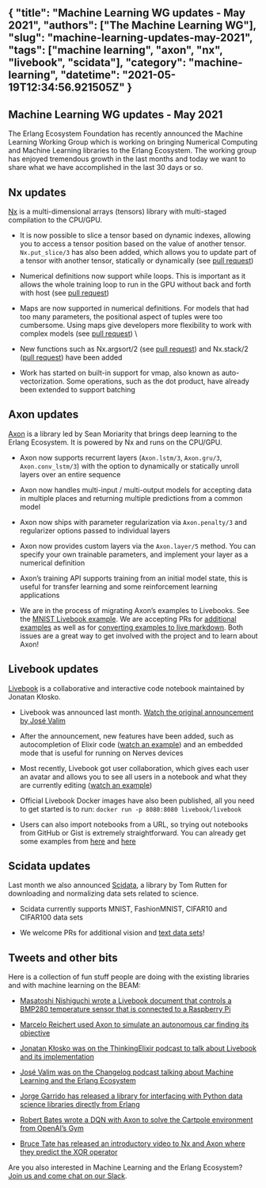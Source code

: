 {
  "title": "Machine Learning WG updates - May 2021",
  "authors": ["The Machine Learning WG"],
  "slug": "machine-learning-updates-may-2021",
  "tags": ["machine learning", "axon", "nx", "livebook", "scidata"],
  "category": "machine-learning",
  "datetime": "2021-05-19T12:34:56.921505Z"
}
---
Machine Learning WG updates - May 2021
---

The Erlang Ecosystem Foundation has recently announced the Machine Learning Working Group which is working on bringing Numerical Computing and Machine Learning libraries to the Erlang Ecosystem.
The working group has enjoyed tremendous growth in the last months and today we want to share what we have accomplished in the last 30 days or so.

## Nx updates

[Nx](https://github.com/elixir-nx/nx) is a multi-dimensional arrays (tensors) library with multi-staged compilation to the CPU/GPU.

*   It is now possible to slice a tensor based on dynamic indexes, allowing you to access a tensor position based on the value of another tensor. `Nx.put_slice/3` has also been added, which allows you to update part of a tensor with another tensor, statically or dynamically (see [pull request](https://github.com/elixir-nx/nx/pull/400))

*   Numerical definitions now support while loops. This is important as it allows the whole training loop to run in the GPU without back and forth with host (see [pull request](https://github.com/elixir-nx/nx/pull/390))

*   Maps are now supported in numerical definitions. For models that had too many parameters, the positional aspect of tuples were too cumbersome. Using maps give developers more flexibility to work with complex models (see [pull request](https://github.com/elixir-nx/nx/pull/406)) \

*   New functions such as Nx.argsort/2 (see [pull request](https://github.com/elixir-nx/nx/pull/367)) and Nx.stack/2 ([pull request](https://github.com/elixir-nx/nx/pull/380)) have been added

*   Work has started on built-in support for vmap, also known as auto-vectorization. Some operations, such as the dot product, have already been extended to support batching

## Axon updates

[Axon](https://github.com/elixir-nx/axon/) is a library led by Sean Moriarity that brings deep learning to the Erlang Ecosystem. It is powered by Nx and runs on the CPU/GPU.

*   Axon now supports recurrent layers (`Axon.lstm/3`, `Axon.gru/3`, `Axon.conv_lstm/3`) with the option to dynamically or statically unroll layers over an entire sequence

*   Axon now handles multi-input / multi-output models for accepting data in multiple places and returning multiple predictions from a common model

*   Axon now ships with parameter regularization via `Axon.penalty/3` and regularizer options passed to individual layers

*   Axon now provides custom layers via the `Axon.layer/5` method. You can specify your own trainable parameters, and implement your layer as a numerical definition

*   Axon’s training API supports training from an initial model state, this is useful for transfer learning and some reinforcement learning applications

*   We are in the process of migrating Axon’s examples to Livebooks. See the [MNIST Livebook example](https://github.com/elixir-nx/axon/blob/main/notebooks/mnist.livemd).  We are accepting PRs for [additional examples](https://github.com/elixir-nx/axon/issues/47) as well as for [converting examples to live markdown](https://github.com/elixir-nx/axon/issues/52). Both issues are a great way to get involved with the project and to learn about Axon!

## Livebook updates

[Livebook](https://github.com/elixir-nx/livebook/) is a collaborative and interactive code notebook maintained by Jonatan Kłosko.

*   Livebook was announced last month. [Watch the original announcement by José Valim](https://www.youtube.com/watch?v=RKvqc-UEe34)

*   After the announcement, new features have been added, such as autocompletion of Elixir code ([watch an example](https://user-images.githubusercontent.com/17034772/115117125-533b2900-9f9d-11eb-94a9-a2cf2ccb7388.mp4)) and an embedded mode that is useful for running on Nerves devices

*   Most recently, Livebook got user collaboration, which gives each user an avatar and allows you to see all users in a notebook and what they are currently editing ([watch an example](https://user-images.githubusercontent.com/17034772/117443192-15944500-af38-11eb-9f70-618975c2f28c.mp4))

*   Official Livebook Docker images have also been published, all you need to get started is to run: `docker run -p 8080:8080 livebook/livebook`

*   Users can also import notebooks from a URL, so trying out notebooks from GitHub or Gist is extremely straightforward. You can already get some examples from [here](https://github.com/elixir-nx/axon/tree/main/notebooks) and [here](https://github.com/jonatanklosko/notebooks)

## Scidata updates

Last month we also announced [Scidata](https://github.com/elixir-nx/scidata), a library by Tom Rutten for downloading and normalizing data sets related to science.

*   Scidata currently supports MNIST, FashionMNIST, CIFAR10 and CIFAR100 data sets

*   We welcome PRs for additional vision and [text data sets](https://github.com/elixir-nx/scidata/issues/11)!

## Tweets and other bits

Here is a collection of fun stuff people are doing with the existing libraries and with machine learning on the BEAM:

*   [Masatoshi Nishiguchi wrote a Livebook document that controls a BMP280 temperature sensor that is connected to a Raspberry Pi](https://twitter.com/MNishiguchiDC/status/1390658051267563520)

*   [Marcelo Reichert used Axon to simulate an autonomous car finding its objective](https://twitter.com/marceloreichert/status/1385427566278975491)

*   [Jonatan Kłosko was on the ThinkingElixir podcast to talk about Livebook and its implementation](https://thinkingelixir.com/podcast-episodes/046-livebook-with-jonatan-klosko/)

*   [José Valim was on the Changelog podcast talking about Machine Learning and the Erlang Ecosystem](https://changelog.com/podcast/439)

*   [Jorge Garrido has released a library for interfacing with Python data science libraries directly from Erlang](https://github.com/zgbjgg/jun)

*   [Robert Bates wrote a DQN with Axon to solve the Cartpole environment from OpenAI’s Gym](https://twitter.com/sean_moriarity/status/1381968449069441031)

*   [Bruce Tate has released an introductory video to Nx and Axon where they predict the XOR operator](https://www.youtube.com/watch?v=NcsqGS6SVXg)

Are you also interested in Machine Learning and the Erlang Ecosystem? [Join us and come chat on our Slack](https://erlef.org/wg/machine-learning).
